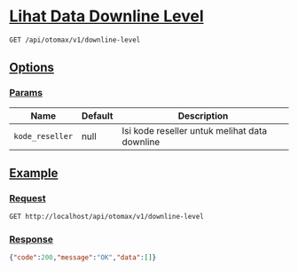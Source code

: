 # [Lihat Data Downline Level]()

```bash
GET /api/otomax/v1/downline-level
```

## [Options]()

### [Params]()

Name | Default | Description
--- | --- | ---
`kode_reseller` | null | Isi kode reseller untuk melihat data downline

## [Example]()

### [Request]()

```bash
GET http://localhost/api/otomax/v1/downline-level
```

### [Response]()

```json
{"code":200,"message":"OK","data":[]}
```